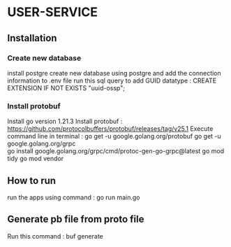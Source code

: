 # USER-SERVICE

## Installation
### Create new database
install postgre
create new database using postgre and add the connection information to .env file
run this sql query to add GUID datatype : CREATE EXTENSION IF NOT EXISTS "uuid-ossp";

### Install protobuf
Install go version 1.21.3
Install protobuf : https://github.com/protocolbuffers/protobuf/releases/tag/v25.1
Execute command line in terminal :
go get -u google.golang.org/protobuf
go get -u google.golang.org/grpc       
go install google.golang.org/grpc/cmd/protoc-gen-go-grpc@latest
go mod tidy
go mod vendor

## How to run
run the apps using command : go run main.go

## Generate pb file from proto file
Run this command :
buf generate